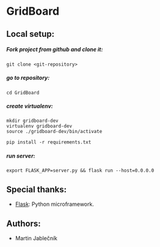 # GridBoard


## Local setup:

#####  Fork project from github and clone it:
  
  ```
  git clone <git-repository>
  ```

  
#####  go to repository:
  ```
  cd GridBoard
  ```
  
#####  create virtualenv:
```
mkdir gridboard-dev
virtualenv gridboard-dev
source ./gridboard-dev/bin/activate

pip install -r requirements.txt
```


##### run server:
```
export FLASK_APP=server.py && flask run --host=0.0.0.0
```


## Special thanks:

 - [Flask](http://flask.pocoo.org/): Python microframework.



## Authors:

 - Martin Jablečník

